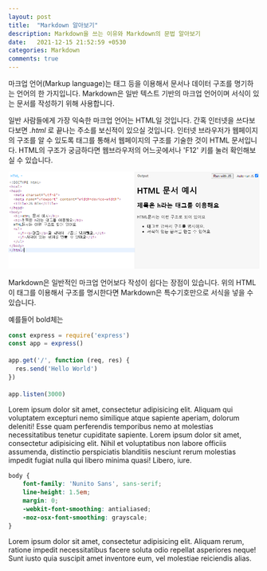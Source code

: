 ```yaml
---
layout: post
title:  "Markdown 알아보기"
description: Markdown을 쓰는 이유와 Markdown의 문법 알아보기
date:   2021-12-15 21:52:59 +0530
categories: Markdown
comments: true
---
```

마크업 언어(Markup language)는 태그 등을 이용해서 문서나 데이터 구조를 명기하는 언어의 한 가지입니다. Markdown은 일반 텍스트 기반의 마크업 언어이며 서식이 있는 문서를 작성하기 위해 사용합니다. 


일반 사람들에게 가장 익숙한 마크업 언어는 HTML일 것입니다. 간혹 인터넷을 쓰다보다보면 *.html* 로 끝나는 주소를 보신적이 있으실 것입니다. 인터넷 브라우저가 웹페이지의 구조를 알 수 있도록 태그를 통해서 웹페이지의 구조를 기술한 것이 HTML 문서입니다. HTML의 구조가 궁금하다면 웹브라우저의 어느곳에서나 'F12' 키를 눌러 확인해보실 수 있습니다.

![html_example](/_posts/html_example.png)


Markdown은 일반적인 마크업 언어보다 작성이 쉽다는 장점이 있습니다. 위의 HTML이 태그를 이용해서 구조를 명시한다면 Markdown은 특수기호만으로 서식을 넣을 수 있습니다.


예를들어 bold체는 



```javascript
const express = require('express')
const app = express()
 
app.get('/', function (req, res) {
  res.send('Hello World')
})
 
app.listen(3000)
```

Lorem ipsum dolor sit amet, consectetur adipisicing elit. Aliquam qui voluptatem excepturi nemo similique atque sapiente aperiam, dolorum deleniti! Esse quam perferendis temporibus nemo at molestias necessitatibus tenetur cupiditate sapiente. Lorem ipsum dolor sit amet, consectetur adipisicing elit. Nihil et voluptatibus non labore officiis assumenda, distinctio perspiciatis blanditiis nesciunt rerum molestias impedit fugiat nulla qui libero minima quasi! Libero, iure.

```scss
body {
	font-family: 'Nunito Sans', sans-serif;
	line-height: 1.5em;
	margin: 0;
	-webkit-font-smoothing: antialiased;
	-moz-osx-font-smoothing: grayscale;
}
```
Lorem ipsum dolor sit amet, consectetur adipisicing elit. Aliquam rerum, ratione impedit necessitatibus facere soluta odio repellat asperiores neque! Sunt iusto quia suscipit amet inventore eum, vel molestiae reiciendis alias.